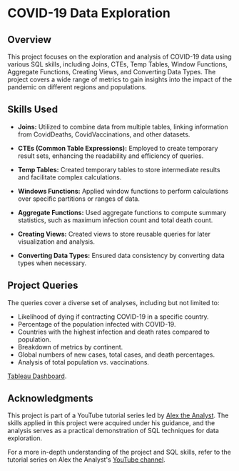 # COVID-19 Data Exploration

## Overview

This project focuses on the exploration and analysis of COVID-19 data using various SQL skills, including Joins, CTEs, Temp Tables, Window Functions, Aggregate Functions, Creating Views, and Converting Data Types. The project covers a wide range of metrics to gain insights into the impact of the pandemic on different regions and populations.

## Skills Used

- **Joins:** Utilized to combine data from multiple tables, linking information from CovidDeaths, CovidVaccinations, and other datasets.

- **CTEs (Common Table Expressions):** Employed to create temporary result sets, enhancing the readability and efficiency of queries.

- **Temp Tables:** Created temporary tables to store intermediate results and facilitate complex calculations.

- **Windows Functions:** Applied window functions to perform calculations over specific partitions or ranges of data.

- **Aggregate Functions:** Used aggregate functions to compute summary statistics, such as maximum infection count and total death count.

- **Creating Views:** Created views to store reusable queries for later visualization and analysis.

- **Converting Data Types:** Ensured data consistency by converting data types when necessary.

## Project Queries

The queries cover a diverse set of analyses, including but not limited to:

- Likelihood of dying if contracting COVID-19 in a specific country.
- Percentage of the population infected with COVID-19.
- Countries with the highest infection and death rates compared to population.
- Breakdown of metrics by continent.
- Global numbers of new cases, total cases, and death percentages.
- Analysis of total population vs. vaccinations.


[Tableau Dashboard](https://public.tableau.com/app/profile/emilio.montelongo.luna/viz/CovidDashboard_17412234544120/Dashboard1).

## Acknowledgments

This project is part of a YouTube tutorial series led by [Alex the Analyst](https://www.youtube.com/@AlexTheAnalyst). The skills applied in this project were acquired under his guidance, and the analysis serves as a practical demonstration of SQL techniques for data exploration.

For a more in-depth understanding of the project and SQL skills, refer to the tutorial series on Alex the Analyst's [YouTube channel](https://www.youtube.com/@AlexTheAnalyst).
